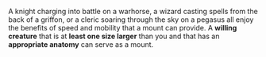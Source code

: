 A knight charging into battle on a warhorse, a wizard casting spells from the back of a griffon, or a cleric soaring through the sky on a pegasus all enjoy the benefits of speed and mobility that a mount can provide. A **willing creature** that is at **least one size larger** than you and that has an **appropriate anatomy** can serve as a mount.